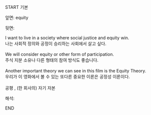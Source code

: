 START
기본

앞면:
equity


뒷면:
<div>I want to live in a society where social justice and equity win. </div><div><div>나는 사회적 정의와 공정이 승리하는 사회에서 살고 싶다.</div></div><div><br></div><div><div>We will consider equity or other form of participation. </div><div><div>주식 지분 소유나 다른 형태의 참여 방식도 좋습니다.</div></div></div><div><br></div><div><div>Another important theory we can see in this film is the Equity Theory. </div><div><div>우리가 이 영화에서 볼 수 있는 또다른 중요한 이론은 공정성 이론이다.</div></div></div><div><br></div><div>공평 , (한 회사의) 자기 자본<br></div>


해석:

END